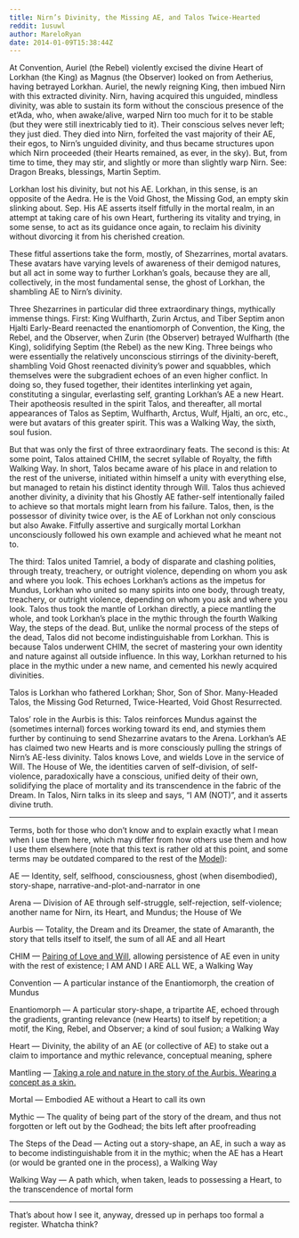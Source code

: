 ```yaml
---
title: Nirn’s Divinity, the Missing AE, and Talos Twice-Hearted
reddit: 1usuwl
author: MareloRyan
date: 2014-01-09T15:38:44Z
---
```


At Convention, Auriel (the Rebel) violently excised the divine Heart of Lorkhan
(the King) as Magnus (the Observer) looked on from Aetherius, having betrayed
Lorkhan. Auriel, the newly reigning King, then imbued Nirn with this extracted
divinity. Nirn, having acquired this unguided, mindless divinity, was able to
sustain its form without the conscious presence of the et’Ada, who, when
awake/alive, warped Nirn too much for it to be stable (but they were still
inextricably tied to it). Their conscious selves never left; they just died.
They died into Nirn, forfeited the vast majority of their AE, their egos, to
Nirn’s unguided divinity, and thus became structures upon which Nirn proceeded
(their Hearts remained, as ever, in the sky). But, from time to time, they may
stir, and slightly or more than slightly warp Nirn. See: Dragon Breaks,
blessings, Martin Septim.

Lorkhan lost his divinity, but not his AE. Lorkhan, in this sense, is an
opposite of the Aedra. He is the Void Ghost, the Missing God, an empty skin
slinking about. Sep. His AE asserts itself fitfully in the mortal realm, in an
attempt at taking care of his own Heart, furthering its vitality and trying, in
some sense, to act as its guidance once again, to reclaim his divinity without
divorcing it from his cherished creation.

These fitful assertions take the form, mostly, of Shezarrines, mortal avatars.
These avatars have varying levels of awareness of their demigod natures, but all
act in some way to further Lorkhan’s goals, because they are all, collectively,
in the most fundamental sense, the ghost of Lorkhan, the shambling AE to Nirn’s
divinity.

Three Shezarrines in particular did three extraordinary things, mythically
immense things. First: King Wulfharth, Zurin Arctus, and Tiber Septim anon
Hjalti Early-Beard reenacted the enantiomorph of Convention, the King, the
Rebel, and the Observer, when Zurin (the Observer) betrayed Wulfharth (the
King), solidifying Septim (the Rebel) as the new King. Three beings who were
essentially the relatively unconscious stirrings of the divinity-bereft,
shambling Void Ghost reenacted divinity’s power and squabbles, which themselves
were the subgradient echoes of an even higher conflict. In doing so, they fused
together, their identites interlinking yet again, constituting a singular,
everlasting self, granting Lorkhan’s AE a new Heart. Their apotheosis resulted
in the spirit Talos, and thereafter, all mortal appearances of Talos as Septim,
Wulfharth, Arctus, Wulf, Hjalti, an orc, etc., were but avatars of this greater
spirit. This was a Walking Way, the sixth, soul fusion.

But that was only the first of three extraordinary feats. The second is this: At
some point, Talos attained CHIM, the secret syllable of Royalty, the fifth
Walking Way. In short, Talos became aware of his place in and relation to the
rest of the universe, initiated within himself a unity with everything else, but
managed to retain his distinct identity through Will. Talos thus achieved
another divinity, a divinity that his Ghostly AE father-self intentionally
failed to achieve so that mortals might learn from his failure. Talos, then, is
the possessor of divinity twice over, is the AE of Lorkhan not only conscious
but also Awake. Fitfully assertive and surgically mortal Lorkhan unconsciously
followed his own example and achieved what he meant not to.

The third: Talos united Tamriel, a body of disparate and clashing polities,
through treaty, treachery, or outright violence, depending on whom you ask and
where you look. This echoes Lorkhan’s actions as the impetus for Mundus, Lorkhan
who united so many spirits into one body, through treaty, treachery, or outright
violence, depending on whom you ask and where you look. Talos thus took the
mantle of Lorkhan directly, a piece mantling the whole, and took Lorkhan’s place
in the mythic through the fourth Walking Way, the steps of the dead. But, unlike
the normal process of the steps of the dead, Talos did not become
indistinguishable from Lorkhan. This is because Talos underwent CHIM, the secret
of mastering your own identity and nature against all outside influence. In this
way, Lorkhan returned to his place in the mythic under a new name, and cemented
his newly acquired divinities.

Talos is Lorkhan who fathered Lorkhan; Shor, Son of Shor. Many-Headed Talos, the
Missing God Returned, Twice-Hearted, Void Ghost Resurrected.

Talos’ role in the Aurbis is this: Talos reinforces Mundus against the
(sometimes internal) forces working toward its end, and stymies them further by
continuing to send Shezarrine avatars to the Arena. Lorkhan’s AE has claimed two
new Hearts and is more consciously pulling the strings of Nirn’s AE-less
divinity. Talos knows Love, and wields Love in the service of Will. The House of
We, the identities carven of self-division, of self-violence, paradoxically have
a conscious, unified deity of their own, solidifying the place of mortality and
its transcendence in the fabric of the Dream. In Talos, Nirn talks in its sleep
and says, “I AM (NOT)”, and it asserts divine truth.

---

Terms, both for those who don’t know and to explain exactly what I mean when I
use them here, which may differ from how others use them and how I use them
elsewhere (note that this text is rather old at this point, and some terms may
be outdated compared to the rest of the [Model][0]):

AE — Identity, self, selfhood, consciousness, ghost (when disembodied),
story-shape, narrative-and-plot-and-narrator in one

Arena — Division of AE through self-struggle, self-rejection, self-violence;
another name for Nirn, its Heart, and Mundus; the House of We

Aurbis — Totality, the Dream and its Dreamer, the state of Amaranth, the story
that tells itself to itself, the sum of all AE and all Heart

CHIM — [Pairing of Love and Will][1], allowing persistence of AE even in unity
with the rest of existence; I AM AND I ARE ALL WE, a Walking Way

Convention — A particular instance of the Enantiomorph, the creation of Mundus

Enantiomorph — A particular story-shape, a tripartite AE, echoed through the
gradients, granting relevance (new Hearts) to itself by repetition; a motif, the
King, Rebel, and Observer; a kind of soul fusion; a Walking Way

Heart — Divinity, the ability of an AE (or collective of AE) to stake out a
claim to importance and mythic relevance, conceptual meaning, sphere

Mantling — [Taking a role and nature in the story of the Aurbis. Wearing a
concept as a skin.][2]

Mortal — Embodied AE without a Heart to call its own

Mythic — The quality of being part of the story of the dream, and thus not
forgotten or left out by the Godhead; the bits left after proofreading

The Steps of the Dead — Acting out a story-shape, an AE, in such a way as to
become indistinguishable from it in the mythic; when the AE has a Heart (or
would be granted one in the process), a Walking Way

Walking Way — A path which, when taken, leads to possessing a Heart, to the
transcendence of mortal form

---

That’s about how I see it, anyway, dressed up in perhaps too formal a register.
Whatcha think?

[0]: /r/GodheadModel
[1]: https://old.reddit.com/r/teslore/comments/24wmh2/chim_mastery_and_domain_will_and_love/
[2]: https://old.reddit.com/r/teslore/comments/1usuwl/nirns_divinity_the_missing_ae_and_talos/
